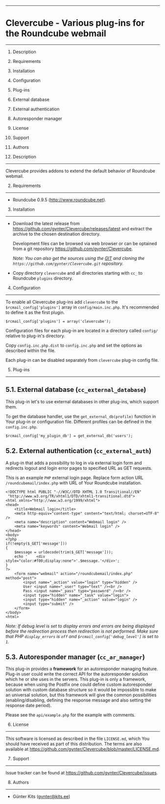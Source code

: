 ------------------------------------------------------------------------
Clevercube - Various plug-ins for the Roundcube webmail
========================================================================
------------------------------------------------------------------------

1.	Description
2.  Requirements
3.  Installation
4.  Configuration
5.  Plug-ins
  1.  External database
  2.  External authentication
  3.  Autoresponder manager
6.  License
7.  Support
8.  Authors

1. Description
--------------

Clevercube provides addons to extend the default behavior of Roundcube
webmail.

2. Requirements
---------------

- Roundcube 0.9.5 (<http://www.roundcube.net>).

3. Installation
---------------

- Download the latest release from
<https://github.com/gynter/Clevercube/releases/latest>
and extract the archive to the chosen destination directory.

    Development files can be browsed via web browser or can be optained
    from a git repository <https://github.com/gynter/Clevercube>.

    *Note: You can also get the sources using the
    [GIT](http://git-scm.com/book/en/Getting-Started-Installing-Git) and
    cloning the `https://github.com/gynter/Clevercube.git` repository.*

- Copy directory `clevercube` and all directories starting with `cc_`
to Roundcube `plugins` directory.

4. Configuration
----------------

To enable all Clevercube plug-ins add `clevercube` to the
`$rcmail_config['plugins']` array in `config/main.inc.php`. It's
recommended to define it as the first plugin.

    $rcmail_config['plugins'] = array('clevercube');

Configuration files for each plug-in are located in a directory
called `config/` relative to plug-in's directory.

Copy `config.inc.php.dist` to `config.inc.php` and set the options
as described within the file.

Each plug-in can be disabled separately from `clevercube` plug-in
config file.

5. Plug-ins
-----------

5.1. External database (`cc_external_database`)
-----------------------------------------------

This plug-in let's to use external databases in other plug-ins,
which support them.

To get the database handler, use the `get_external_db(profile)`
function in Your plug-in or configuration file. Different profiles
can be defined in the `config.inc.php`.

    $rcmail_config['my_plugin_db'] = get_external_db('users');

5.2. External authentication (`cc_external_auth`)
-------------------------------------------------

A plug-in that adds a possibility to log in via external login form
and redirects logout and login error pages to specified URL as GET
requests.

This is an example `PHP` external login page. Replace form action
URL `/roundcubemail/index.php` with URL of Your Roundcube
installation.

    <!DOCTYPE html PUBLIC "-//W3C//DTD XHTML 1.0 Transitional//EN"
     "http://www.w3.org/TR/xhtml1/DTD/xhtml1-transitional.dtd">
    <html xmlns="http://www.w3.org/1999/xhtml">
    <head>
        <title>Webmail login</title>
        <meta http-equiv="content-type" content="text/html; charset=UTF-8" />
        <meta name="description" content="Webmail login" />
        <meta name="keywords" content="Webmail login" />
    </head>
    <body>
    <?php
    if(!empty($_GET['message']))
    {
        $message = urldecode(trim($_GET['message']));
        echo '    <div style="color:#f00;display:none">'.$message.'</div>';
    }
    ?>
        <form name="webmail" action="/roundcubemail/index.php" method="post">
            <input name="_action" value="login" type="hidden" />
            User <input name="_user" type="text" /><br />
            Pass <input name="_pass" type="password" /><br />
            <input type="hidden" name="_task" value="login">
            <input type="hidden" name="_action" value="login" />
            <input type="submit" />
        </form>
    </body>
    <html>

*Note: If debug level is set to display errors and errors are being
displayed before the redirection process then redirection is not
performed. Make sure that PHP `display_errors` is `off` and
`$rcmail_config['debug_level']` is set to `1`.*

5.3. Autoresponder manager (`cc_ar_manager`)
--------------------------------------------

This plug-in provides a **framework** for an autoresponder managing
feature. Plug-in user could write the correct API for the
autoresponder solution which he or she uses in the servers. This
plug-in is only a framework, because when using the Postfix one
could define custom autoresponder solution with custom database
structure so it would be impossible to make an universal solution,
but this framework will give the common possibilities
(enabling/disabling, defining the response message and also setting
the response date period).

Please see the `api/example.php` for the example with comments.

6. License
----------

This software is licensed as described in the file `LICENSE.md`, which
You should have received as part of this distribution. The terms are
also available at
<https://github.com/gynter/Clevercube/blob/master/LICENSE.md>.

7. Support
----------

Issue tracker can be found at
<https://github.com/gynter/Clevercube/issues>.

8. Authors
----------

  - Günter Kits (gynter@kits.ee)
